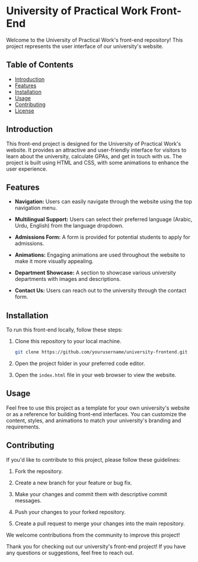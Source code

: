 # University of Practical Work Front-End

Welcome to the University of Practical Work's front-end repository! This project represents the user interface of our university's website.

## Table of Contents
- [Introduction](#introduction)
- [Features](#features)
- [Installation](#installation)
- [Usage](#usage)
- [Contributing](#contributing)
- [License](#license)

## Introduction

This front-end project is designed for the University of Practical Work's website. It provides an attractive and user-friendly interface for visitors to learn about the university, calculate GPAs, and get in touch with us. The project is built using HTML and CSS, with some animations to enhance the user experience.

## Features

- **Navigation:** Users can easily navigate through the website using the top navigation menu.

- **Multilingual Support:** Users can select their preferred language (Arabic, Urdu, English) from the language dropdown.

- **Admissions Form:** A form is provided for potential students to apply for admissions.

- **Animations:** Engaging animations are used throughout the website to make it more visually appealing.

- **Department Showcase:** A section to showcase various university departments with images and descriptions.

- **Contact Us:** Users can reach out to the university through the contact form.

## Installation

To run this front-end locally, follow these steps:

1. Clone this repository to your local machine.
   ```bash
   git clone https://github.com/yourusername/university-frontend.git
2. Open the project folder in your preferred code editor.

3. Open the `index.html` file in your web browser to view the website.

 ## Usage

Feel free to use this project as a template for your own university's website or as a reference for building front-end interfaces. You can customize the content, styles, and animations to match your university's branding and requirements.

## Contributing

If you'd like to contribute to this project, please follow these guidelines:

1. Fork the repository.

2. Create a new branch for your feature or bug fix.

3. Make your changes and commit them with descriptive commit messages.

4. Push your changes to your forked repository.

5. Create a pull request to merge your changes into the main repository.

We welcome contributions from the community to improve this project!






Thank you for checking out our university's front-end project! If you have any questions or suggestions, feel free to reach out.

   

